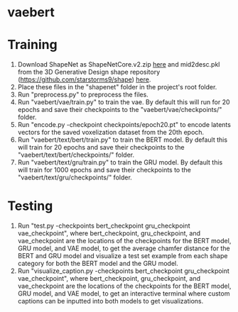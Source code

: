 # vaebert

# Training
1. Download ShapeNet as ShapeNetCore.v2.zip [here](https://shapenet.org/ "ShapeNetCore.v2.zip") and mid2desc.pkl from the 3D Generative Design shape repository (https://github.com/starstorms9/shape) [here](https://github.com/starstorms9/shape/blob/master/data/mid2desc.pkl?raw=true).
2. Place these files in the "shapenet" folder in the project's root folder.
3. Run "preprocess.py" to preprocess the files.
4. Run "vaebert/vae/train.py" to train the vae. By default this will run for 20 epochs and save their checkpoints to the "vaebert/vae/checkpoints/" folder.
5. Run "encode.py -checkpoint checkpoints/epoch20.pt" to encode latents vectors for the saved voxelization dataset from the 20th epoch.
6. Run "vaebert/text/bert/train.py" to train the BERT model. By default this will train for 20 epochs and save their checkpoints to the "vaebert/text/bert/checkpoints/" folder.
7. Run "vaebert/text/gru/train.py" to train the GRU model. By default this will train for 1000 epochs and save their checkpoints to the "vaebert/text/gru/checkpoints/" folder.

# Testing
1. Run  "test.py -checkpoints bert_checkpoint gru_checkpoint vae_checkpoint", where bert_checkpoint, gru_checkpoint, and vae_checkpoint are the locations of the checkpoints for the BERT model, GRU model, and VAE model, to get the average chamfer distance for the BERT and GRU model and visualize a test set example from each shape category for both the BERT model and the GRU model.
2. Run "visualize_caption.py -checkpoints bert_checkpoint gru_checkpoint vae_checkpoint", where bert_checkpoint, gru_checkpoint, and vae_checkpoint are the locations of the checkpoints for the BERT model, GRU model, and VAE model, to get an interactive terminal where custom captions can be inputted into both models to get visualizations.
